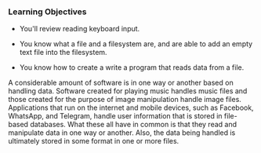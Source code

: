 ### Learning Objectives

- You'll review reading keyboard input.

- You know what a file and a filesystem are, and are able to add an empty text file into the filesystem.

- You know how to create a write a program that reads data from a file.

A considerable amount of software is in one way or another based on handling data. Software created for playing music handles music files and those created for the purpose of image manipulation handle image files. Applications that run on the internet and mobile devices, such as Facebook, WhatsApp, and Telegram, handle user information that is stored in file-based databases. What these all have in common is that they read and manipulate data in one way or another. Also, the data being handled is ultimately stored in some format in one or more files.